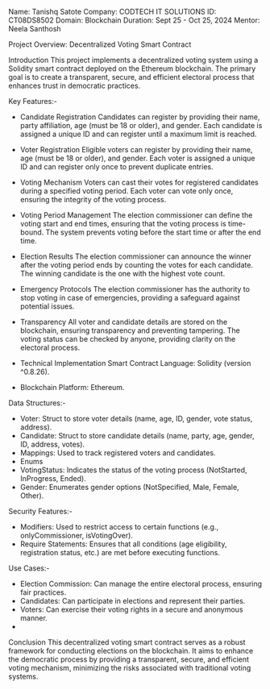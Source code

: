 Name: Tanishq Satote
Company: CODTECH IT SOLUTIONS
ID: CT08DS8502
Domain: Blockchain
Duration: Sept 25 - Oct 25, 2024
Mentor: Neela Santhosh







Project Overview: Decentralized Voting Smart Contract

Introduction
This project implements a decentralized voting system using a Solidity smart contract deployed on the Ethereum blockchain. The primary goal is to create a transparent, secure, and efficient electoral process that enhances trust in democratic practices.

Key Features:-

* Candidate Registration
Candidates can register by providing their name, party affiliation, age (must be 18 or older), and gender.
Each candidate is assigned a unique ID and can register until a maximum limit is reached.

* Voter Registration
Eligible voters can register by providing their name, age (must be 18 or older), and gender.
Each voter is assigned a unique ID and can register only once to prevent duplicate entries.

* Voting Mechanism
Voters can cast their votes for registered candidates during a specified voting period.
Each voter can vote only once, ensuring the integrity of the voting process.

* Voting Period Management
The election commissioner can define the voting start and end times, ensuring that the voting process is time-bound.
The system prevents voting before the start time or after the end time.

* Election Results
The election commissioner can announce the winner after the voting period ends by counting the votes for each candidate.
The winning candidate is the one with the highest vote count.

* Emergency Protocols
The election commissioner has the authority to stop voting in case of emergencies, providing a safeguard against potential issues.

* Transparency
All voter and candidate details are stored on the blockchain, ensuring transparency and preventing tampering.
The voting status can be checked by anyone, providing clarity on the electoral process.

* Technical Implementation
Smart Contract Language: Solidity (version ^0.8.26).

* Blockchain Platform: Ethereum.

Data Structures:-

- Voter: Struct to store voter details (name, age, ID, gender, vote status, address).
- Candidate: Struct to store candidate details (name, party, age, gender, ID, address, votes).
- Mappings: Used to track registered voters and candidates.
- Enums
- VotingStatus: Indicates the status of the voting process (NotStarted, InProgress, Ended).
- Gender: Enumerates gender options (NotSpecified, Male, Female, Other).
  
Security Features:-

- Modifiers: Used to restrict access to certain functions (e.g., onlyCommissioner, isVotingOver).
- Require Statements: Ensures that all conditions (age eligibility, registration status, etc.) are met before executing functions.
  
Use Cases:- 

- Election Commission: Can manage the entire electoral process, ensuring fair practices.
- Candidates: Can participate in elections and represent their parties.
- Voters: Can exercise their voting rights in a secure and anonymous manner.
- 
Conclusion
This decentralized voting smart contract serves as a robust framework for conducting elections on the blockchain. It aims to enhance the democratic process by providing a transparent, secure, and efficient voting mechanism, minimizing the risks associated with traditional voting systems.

